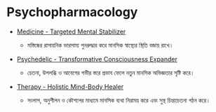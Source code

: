 # Psychopharmacology

- [Medicine - Targeted Mental Stabilizer](./Medicine.md)  
  - মস্তিষ্কের রাসায়নিক ভারসাম্য পুনরুদ্ধার করে মানসিক স্বাস্থ্যের স্থিতি বজায় রাখে।  

- [Psychedelic - Transformative Consciousness Expander](/Psychedelic.md)  
  - চেতনা, উপলব্ধি ও আবেগের গভীর স্তরে প্রভাব ফেলে নতুন মানসিক অভিজ্ঞতার সৃষ্টি করে।  

- [Therapy - Holistic Mind-Body Healer](/Therapy.md)  
  - সংলাপ, অনুশীলন ও কৌশলের মাধ্যমে মানসিক ব্যথা নিরাময় করে এবং সুস্থ চিন্তাচেতনা গঠন করে।
